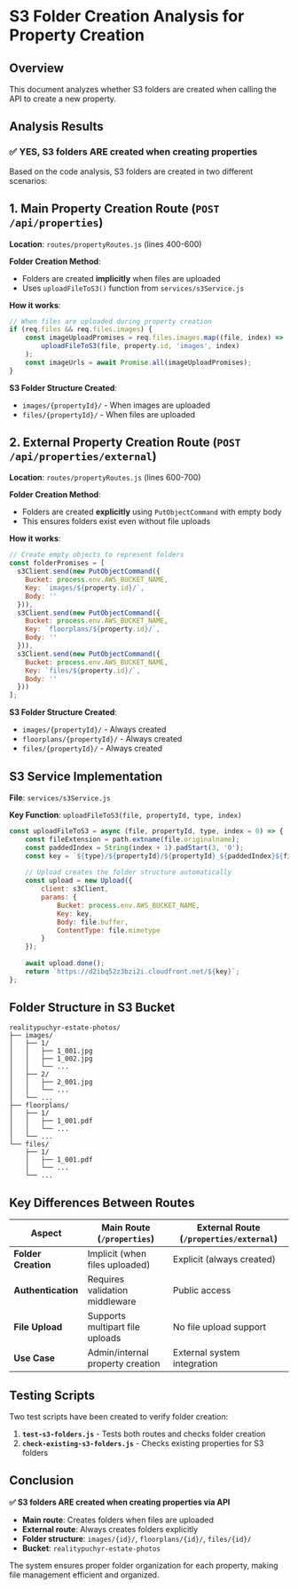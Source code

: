 # S3 Folder Creation Analysis for Property Creation

## Overview
This document analyzes whether S3 folders are created when calling the API to create a new property.

## Analysis Results

### ✅ **YES, S3 folders ARE created when creating properties**

Based on the code analysis, S3 folders are created in two different scenarios:

## 1. Main Property Creation Route (`POST /api/properties`)

**Location**: `routes/propertyRoutes.js` (lines 400-600)

**Folder Creation Method**: 
- Folders are created **implicitly** when files are uploaded
- Uses `uploadFileToS3()` function from `services/s3Service.js`

**How it works**:
```javascript
// When files are uploaded during property creation
if (req.files && req.files.images) {
    const imageUploadPromises = req.files.images.map((file, index) => 
        uploadFileToS3(file, property.id, 'images', index)
    );
    const imageUrls = await Promise.all(imageUploadPromises);
}
```

**S3 Folder Structure Created**:
- `images/{propertyId}/` - When images are uploaded
- `files/{propertyId}/` - When files are uploaded

## 2. External Property Creation Route (`POST /api/properties/external`)

**Location**: `routes/propertyRoutes.js` (lines 600-700)

**Folder Creation Method**: 
- Folders are created **explicitly** using `PutObjectCommand` with empty body
- This ensures folders exist even without file uploads

**How it works**:
```javascript
// Create empty objects to represent folders
const folderPromises = [
  s3Client.send(new PutObjectCommand({
    Bucket: process.env.AWS_BUCKET_NAME,
    Key: `images/${property.id}/`,
    Body: ''
  })),
  s3Client.send(new PutObjectCommand({
    Bucket: process.env.AWS_BUCKET_NAME,
    Key: `floorplans/${property.id}/`,
    Body: ''
  })),
  s3Client.send(new PutObjectCommand({
    Bucket: process.env.AWS_BUCKET_NAME,
    Key: `files/${property.id}/`,
    Body: ''
  }))
];
```

**S3 Folder Structure Created**:
- `images/{propertyId}/` - Always created
- `floorplans/{propertyId}/` - Always created  
- `files/{propertyId}/` - Always created

## S3 Service Implementation

**File**: `services/s3Service.js`

**Key Function**: `uploadFileToS3(file, propertyId, type, index)`

```javascript
const uploadFileToS3 = async (file, propertyId, type, index = 0) => {
    const fileExtension = path.extname(file.originalname);
    const paddedIndex = String(index + 1).padStart(3, '0');
    const key = `${type}/${propertyId}/${propertyId}_${paddedIndex}${fileExtension}`;
    
    // Upload creates the folder structure automatically
    const upload = new Upload({
        client: s3Client,
        params: {
            Bucket: process.env.AWS_BUCKET_NAME,
            Key: key,
            Body: file.buffer,
            ContentType: file.mimetype
        }
    });
    
    await upload.done();
    return `https://d2ibq52z3bzi2i.cloudfront.net/${key}`;
};
```

## Folder Structure in S3 Bucket

```
realitypuchyr-estate-photos/
├── images/
│   ├── 1/
│   │   ├── 1_001.jpg
│   │   ├── 1_002.jpg
│   │   └── ...
│   ├── 2/
│   │   ├── 2_001.jpg
│   │   └── ...
│   └── ...
├── floorplans/
│   ├── 1/
│   │   ├── 1_001.pdf
│   │   └── ...
│   └── ...
└── files/
    ├── 1/
    │   ├── 1_001.pdf
    │   └── ...
    └── ...
```

## Key Differences Between Routes

| Aspect | Main Route (`/properties`) | External Route (`/properties/external`) |
|--------|---------------------------|----------------------------------------|
| **Folder Creation** | Implicit (when files uploaded) | Explicit (always created) |
| **Authentication** | Requires validation middleware | Public access |
| **File Upload** | Supports multipart file uploads | No file upload support |
| **Use Case** | Admin/internal property creation | External system integration |

## Testing Scripts

Two test scripts have been created to verify folder creation:

1. **`test-s3-folders.js`** - Tests both routes and checks folder creation
2. **`check-existing-s3-folders.js`** - Checks existing properties for S3 folders

## Conclusion

**✅ S3 folders ARE created when creating properties via API**

- **Main route**: Creates folders when files are uploaded
- **External route**: Always creates folders explicitly
- **Folder structure**: `images/{id}/`, `floorplans/{id}/`, `files/{id}/`
- **Bucket**: `realitypuchyr-estate-photos`

The system ensures proper folder organization for each property, making file management efficient and organized. 